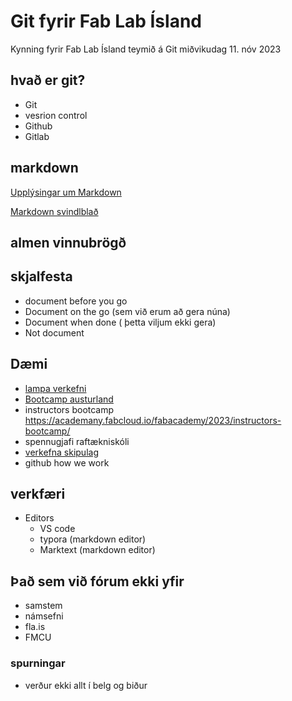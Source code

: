 # Git fyrir Fab Lab Ísland

Kynning fyrir Fab Lab Ísland teymið á Git miðvikudag 11. nóv 2023


## hvað er git?

- Git
- vesrion control
- Github
- Gitlab

## markdown

[Upplýsingar um Markdown](https://www.markdownguide.org/)

[Markdown svindlblað](https://dev.to/godcrampy/markdown-cheat-sheet-pdf-infographic-12ko)

## almen vinnubrögð

## skjalfesta 

- document before you go
- Document on the go (sem við erum að gera núna)
- Document when done ( þetta viljum ekki gera)
- Not document 

## Dæmi

- [lampa verkefni](https://github.com/Fab-Lab-Akureyri/Lampi/)
- [Bootcamp austurland](https://fab-lab-austurland.github.io/FLI-Boot-Camp-2023/projects/Jesmonite_afsteypun/)
- instructors bootcamp https://academany.fabcloud.io/fabacademy/2023/instructors-bootcamp/
- spennugjafi raftækniskóli 
- [verkefna skipulag](https://github.com/FabLabIsafjordur/master_plan_2023_Example)
- github how we work

## verkfæri

- Editors
  - VS code
  - typora (markdown editor)
  - Marktext (markdown editor)

## Það sem við fórum ekki yfir

- samstem
- námsefni
- fla.is
- FMCU
### spurningar

- verður ekki allt í belg og biður

